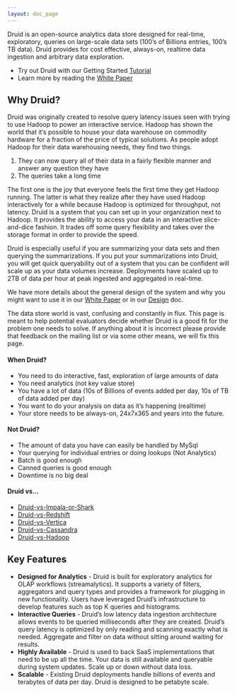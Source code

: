 ```yaml
---
layout: doc_page
---
```


Druid is an open-source analytics data store designed for real-time, exploratory, queries on large-scale data sets (100’s of Billions entries, 100’s TB data). Druid provides for cost effective, always-on, realtime data ingestion and arbitrary data exploration.

-   Try out Druid with our Getting Started [Tutorial](./Tutorial%3A-A-First-Look-at-Druid.html)
-   Learn more by reading the [White Paper](http://static.druid.io/docs/druid.pdf)

Why Druid?
----------

Druid was originally created to resolve query latency issues seen with trying to use Hadoop to power an interactive service. Hadoop has shown the world that it’s possible to house your data warehouse on commodity hardware for a fraction of the price of typical solutions. As people adopt Hadoop for their data warehousing needs, they find two things.

1.  They can now query all of their data in a fairly flexible manner and answer any question they have
2.  The queries take a long time

The first one is the joy that everyone feels the first time they get Hadoop running. The latter is what they realize after they have used Hadoop interactively for a while because Hadoop is optimized for throughput, not latency. Druid is a system that you can set up in your organization next to Hadoop. It provides the ability to access your data in an interactive slice-and-dice fashion. It trades off some query flexibility and takes over the storage format in order to provide the speed.

Druid is especially useful if you are summarizing your data sets and then querying the summarizations. If you put your summarizations into Druid, you will get quick queryability out of a system that you can be confident will scale up as your data volumes increase. Deployments have scaled up to 2TB of data per hour at peak ingested and aggregated in real-time.

We have more details about the general design of the system and why you might want to use it in our [White Paper](http://static.druid.io/docs/druid.pdf) or in our [Design](Design.html) doc.

The data store world is vast, confusing and constantly in flux. This page is meant to help potential evaluators decide whether Druid is a good fit for the problem one needs to solve. If anything about it is incorrect please provide that feedback on the mailing list or via some other means, we will fix this page.

#### When Druid?
* You need to do interactive, fast, exploration of large amounts of data
* You need analytics (not key value store)
* You have a lot of data (10s of Billions of events added per day, 10s of TB of data added per day)
* You want to do your analysis on data as it’s happening (realtime)
* Your store needs to be always-on, 24x7x365 and years into the future.

#### Not Druid?
* The amount of data you have can easily be handled by MySql
* Your querying for individual entries or doing lookups (Not Analytics)
* Batch is good enough
* Canned queries is good enough
* Downtime is no big deal

#### Druid vs…
* [Druid-vs-Impala-or-Shark](Druid-vs-Impala-or-Shark.html)
* [Druid-vs-Redshift](Druid-vs-Redshift.html)
* [Druid-vs-Vertica](Druid-vs-Vertica.html)
* [Druid-vs-Cassandra](Druid-vs-Cassandra.html)
* [Druid-vs-Hadoop](Druid-vs-Hadoop.html)

Key Features
------------

-   **Designed for Analytics** - Druid is built for exploratory analytics for OLAP workflows (streamalytics). It supports a variety of filters, aggregators and query types and provides a framework for plugging in new functionality. Users have leveraged Druid’s infrastructure to develop features such as top K queries and histograms.
-   **Interactive Queries** - Druid’s low latency data ingestion architecture allows events to be queried milliseconds after they are created. Druid’s query latency is optimized by only reading and scanning exactly what is needed. Aggregate and filter on data without sitting around waiting for results.
-   **Highly Available** - Druid is used to back SaaS implementations that need to be up all the time. Your data is still available and queryable during system updates. Scale up or down without data loss.
-   **Scalable** - Existing Druid deployments handle billions of events and terabytes of data per day. Druid is designed to be petabyte scale.
